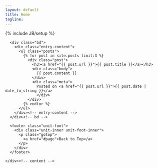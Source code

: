 ```yaml
---
layout: default
title: Home
tagline: 
---
```

{% include JB/setup %}

<article class="unit-article layout-page">
  <div class="unit-inner unit-article-inner">
    <div class="content">
      
      <div class="bd">
        <div class="entry-content">
          <ul class="posts">
            {% for post in site.posts limit:3 %}
              <div class="post">
                <h3><a href="{{ post.url }}">{{ post.title }}</a></h3>
                <div class="body">
                  {{ post.content }}
                </div>
                <div class="meta">
                  Posted on <a href="{{ post.url }}">{{ post.date | date_to_string }}</a>
                  </div>
              </div>
            {% endfor %}
          </ul>
        </div><!-- entry-content -->
      </div><!-- bd -->

      <footer class="unit-foot">
        <div class="unit-inner unit-foot-inner">
          <p class="gotop">
            <a href="#page">Back to Top</a>
          </p>
        </div>
      </footer>

    </div><!-- content -->
  </div><!-- unit-inner -->
</article>
